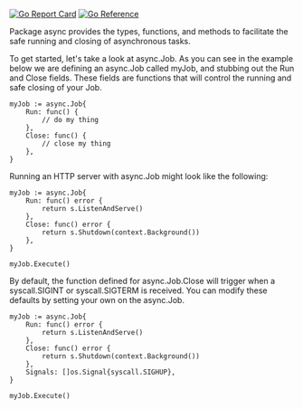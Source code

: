 [![Go Report Card](https://goreportcard.com/badge/github.com/jharshman/async)](https://goreportcard.com/report/github.com/jharshman/async)
[![Go Reference](https://pkg.go.dev/badge/github.com/jharshman/async.svg)](https://pkg.go.dev/github.com/jharshman/async)

Package async provides the types, functions, and methods to facilitate the safe running
and closing of asynchronous tasks.

To get started, let's take a look at async.Job. As you can see in the example below
we are defining an async.Job called myJob, and stubbing out the Run and Close fields.
These fields are functions that will control the running and safe closing of your Job.

```
myJob := async.Job{
	Run: func() {
		// do my thing
	},
	Close: func() {
		// close my thing
	},
}
```

Running an HTTP server with async.Job might look like the following:

```
myJob := async.Job{
	Run: func() error {
		return s.ListenAndServe()
	},
	Close: func() error {
		return s.Shutdown(context.Background())
	},
}

myJob.Execute()
```

By default, the function defined for async.Job.Close will trigger when a syscall.SIGINT or
syscall.SIGTERM is received. You can modify these defaults by setting your own on the async.Job.

```
myJob := async.Job{
	Run: func() error {
		return s.ListenAndServe()
	},
	Close: func() error {
		return s.Shutdown(context.Background())
	},
	Signals: []os.Signal{syscall.SIGHUP},
}

myJob.Execute()
```

